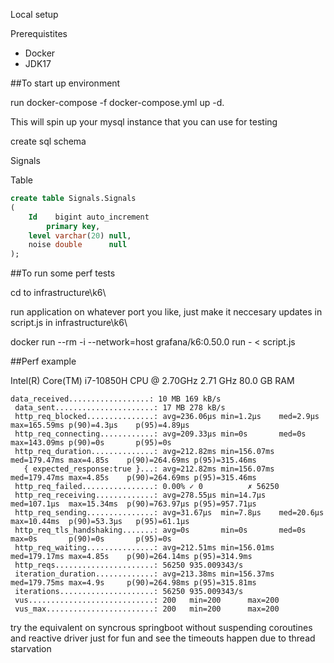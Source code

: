 Local setup

Prerequistites 
- Docker
- JDK17 

##To start up environment

run docker-compose  -f docker-compose.yml up -d.

This will spin up your mysql instance that you can use for testing 


create sql schema

Signals

Table

``` sql
create table Signals.Signals
(
    Id    bigint auto_increment
        primary key,
    level varchar(20) null,
    noise double      null
);
```



##To run some perf tests

cd to infrastructure\k6\

run application on whatever port you like, just make it neccesary updates in script.js in infrastructure\k6\

docker run --rm -i --network=host grafana/k6:0.50.0 run - < script.js


##Perf example 

Intel(R) Core(TM) i7-10850H CPU @ 2.70GHz   2.71 GHz
80.0 GB RAM



    data_received..................: 10 MB 169 kB/s
     data_sent......................: 17 MB 278 kB/s
     http_req_blocked...............: avg=236.06µs min=1.2µs    med=2.9µs    max=165.59ms p(90)=4.3µs    p(95)=4.89µs
     http_req_connecting............: avg=209.33µs min=0s       med=0s       max=143.09ms p(90)=0s       p(95)=0s
     http_req_duration..............: avg=212.82ms min=156.07ms med=179.47ms max=4.85s    p(90)=264.69ms p(95)=315.46ms
       { expected_response:true }...: avg=212.82ms min=156.07ms med=179.47ms max=4.85s    p(90)=264.69ms p(95)=315.46ms
     http_req_failed................: 0.00% ✓ 0          ✗ 56250
     http_req_receiving.............: avg=278.55µs min=14.7µs   med=107.1µs  max=15.34ms  p(90)=763.97µs p(95)=957.71µs
     http_req_sending...............: avg=31.67µs  min=7.8µs    med=20.6µs   max=10.44ms  p(90)=53.3µs   p(95)=61.1µs
     http_req_tls_handshaking.......: avg=0s       min=0s       med=0s       max=0s       p(90)=0s       p(95)=0s
     http_req_waiting...............: avg=212.51ms min=156.01ms med=179.17ms max=4.85s    p(90)=264.14ms p(95)=314.9ms
     http_reqs......................: 56250 935.009343/s
     iteration_duration.............: avg=213.38ms min=156.37ms med=179.75ms max=4.9s     p(90)=264.98ms p(95)=315.81ms
     iterations.....................: 56250 935.009343/s
     vus............................: 200   min=200      max=200
     vus_max........................: 200   min=200      max=200


try the equivalent on syncrous springboot without suspending coroutines and reactive driver just for fun and see the timeouts happen due to thread starvation

